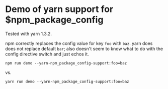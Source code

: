 # Demo of yarn support for $npm_package_config

Tested with yarn 1.3.2.

npm correctly replaces the config value for key `foo` with `baz`.  yarn does does not replace default `bar`; also doesn't seem to know what to do with the config directive switch and just echos it.

`npm run demo --yarn-npm_package_config-support:foo=baz`

vs.

`yarn run demo --yarn-npm_package_config-support:foo=baz`